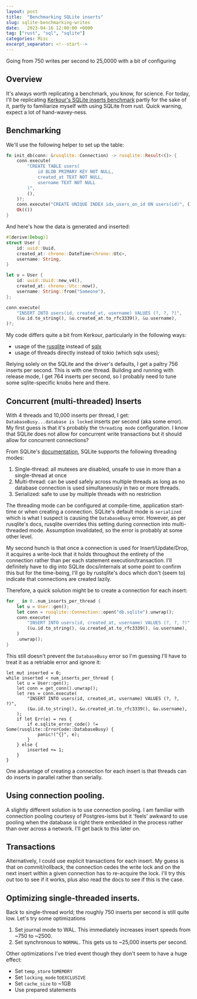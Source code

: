 ```yaml
---
layout: post
title:  "Benchmarking SQLite inserts"
slug: sqlite-benchmarking-writes
date:   2023-04-16 12:00:00 +0000
tag: ["rust", "sql", "sqlite"]
categories: Misc
excerpt_separator: <!--start-->
---
```


Going from 750 writes per second to 25,0000 with a bit of configuring

<!--start-->

## Overview

It's always worth replicating a benchmark, you know, for science. For today,
I'll be replicating
[Kerkour's SQLite inserts benchmark](https://kerkour.com/high-performance-rust-with-sqlite)
partly for the sake of it, partly to familiarize myself with using SQLite from
rust. Quick warning, expect a lot of hand-wavey-ness.

## Benchmarking

We'll use the following helper to set up the table:

```rust
fn init_db(conn: &rusqlite::Connection) -> rusqlite::Result<()> {
    conn.execute(
        "CREATE TABLE users(
            id BLOB PRIMARY KEY NOT NULL,
            created_at TEXT NOT NULL,
            username TEXT NOT NULL
        )",
        (),
    )?;
    conn.execute("CREATE UNIQUE INDEX idx_users_on_id ON users(id)", ())?;
    Ok(())
}
```

And here's how the data is generated and inserted:

```rust
#[derive(Debug)]
struct User {
    id: uuid::Uuid,
    created_at: chrono::DateTime<chrono::Utc>,
    username: String,
}

let u = User {
    id: uuid::Uuid::new_v4(),
    created_at: chrono::Utc::now(),
    username: String::from("Someone"),
};

conn.execute(
    "INSERT INTO users(id, created_at, username) VALUES (?, ?, ?)",
    (&u.id.to_string(), &u.created_at.to_rfc3339(), &u.username),
)?;
```

My code differs quite a bit from Kerkour, particularly in the following ways:

- usage of the [rusqlite](https://github.com/rusqlite/rusqlite) instead of
  [sqlx](https://github.com/launchbadge/sqlx)
- usage of threads directly instead of tokio (which sqlx uses);

Relying solely on the SQLite and the driver's defaults, I get a paltry 756
inserts per second. This is with one thread. Building and running with release
mode, I get 764 inserts per second, so I probably need to tune some
sqlite-specific knobs here and there.

## Concurrent (multi-threaded) Inserts

With 4 threads and 10,000 inserts per thread, I get:
`DatabaseBusy...database is locked` inserts per second (aka some error). My
first guess is that it's probably the `threading mode` configuration. I know
that SQLite does not allow for concurrent write transactions but it should allow
for concurrent connections?

From SQLite's [documentation](https://www.sqlite.org/threadsafe.html), SQLite
supports the following threading modes:

1. Single-thread: all mutexes are disabled, unsafe to use in more than a
   single-thread at once
2. Multi-thread: can be used safely across multiple threads as long as no
   database connection is used simultaneously in two or more threads.
3. Serialized: safe to use by multiple threads with no restriction

The threading mode can be configured at compile-time, application start-time or
when creating a connection. SQLite's default mode is `serialized` which is what
I suspect is causing the `DatabaseBusy` error. However, as per rusqlite's docs,
rusqlite overrides this setting during connection into multi-threaded mode.
Assumption invalidated, so the error is probably at some other level.

My second hunch is that once a connection is used for Insert/Update/Drop, it
acquires a write-lock that it holds throughout the entirety of the connection
rather than per each statement execution/transaction. I'll definitely have to
dig into SQLite docs/internals at some point to confirm this but for the
time-being, I'll go by rustqlite's docs which don't (seem to) indicate that
connections are created lazily.

Therefore, a quick solution might be to create a connection for each insert:

```rust
for _ in 0..num_inserts_per_thread {
    let u = User::gen();
    let conn = rusqlite::Connection::open("db.sqlite").unwrap();
    conn.execute(
        "INSERT INTO users(id, created_at, username) VALUES (?, ?, ?)",
        (&u.id.to_string(), &u.created_at.to_rfc3339(), &u.username),
    )
    .unwrap();
}
```

This still doesn't prevent the `DatabaseBusy` error so I'm guessing I'll have to
treat it as a retriable error and ignore it:

```
let mut inserted = 0;
while inserted < num_inserts_per_thread {
    let u = User::gen();
    let conn = get_conn().unwrap();
    let res = conn.execute(
        "INSERT INTO users(id, created_at, username) VALUES (?, ?, ?)",
        (&u.id.to_string(), &u.created_at.to_rfc3339(), &u.username),
    );
    if let Err(e) = res {
        if e.sqlite_error_code() != Some(rusqlite::ErrorCode::DatabaseBusy) {
            panic!("{}", e);
        }
    } else {
        inserted += 1;
    }
}
```

One advantage of creating a connection for each insert is that threads can do
inserts in parallel rather than serially.

## Using connection pooling.

A slightly different solution is to use connection pooling. I am familiar with
connection pooling courtesy of Postgres-isms but it 'feels' awkward to use
pooling when the database is right there embedded in the process rather than
over across a network. I'll get back to this later on.

## Transactions

Alternatively, I could use explicit transactions for each insert. My guess is
that on commit/rollback, the connection cedes the write lock and on the next
insert within a given connection has to re-acquire the lock. I'll try this out
too to see if it works, plus also read the docs to see if this is the case.

## Optimizing single-threaded inserts.

Back to single-thread world; the roughly 750 inserts per second is still quite
low. Let's try some optimizations

1. Set journal mode to WAL. This immediately increases insert speeds from ~750
   to ~2500.
2. Set synchronous to `NORMAL`. This gets us to ~25,000 inserts per second.

Other optimizations I've tried event though they don't seem to have a huge
effect:

- Set `temp_store` to`MEMORY`
- Set `locking_mode` to`EXCLUSIVE`
- Set `cache_size` to ~1GB
- Use prepared statements
